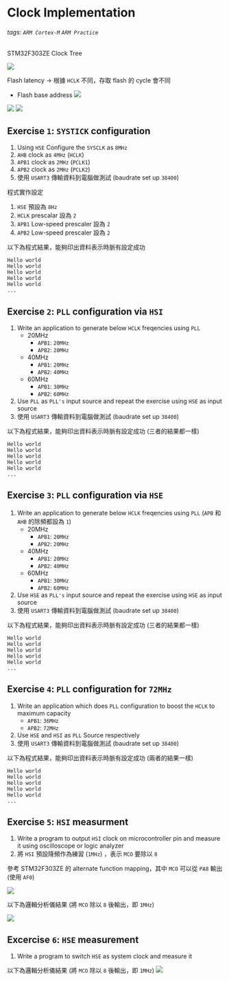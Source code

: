 # Clock Implementation
###### tags: `ARM Cortex-M` `ARM Practice`
STM32F303ZE Clock Tree

![](https://i.imgur.com/P1XjtyZ.png)

Flash latency &rarr; 根據 `HCLK` 不同，存取 flash 的 cycle 會不同
- Flash base address
  ![](https://i.imgur.com/ntSfkmY.png)

![](https://i.imgur.com/f9yqdBh.png)
![](https://i.imgur.com/oBm7jAx.png)

## Exercise `1`: `SYSTICK` configuration
1. Using `HSE` Configure the `SYSCLK` as `8MHz`
2. `AHB` clock as `4MHz` (`HCLK`)
3. `APB1` clock as `2MHz` (`PCLK1`)
4. `APB2` clock as `2MHz` (`PCLK2`)
5. 使用 `USART3` 傳輸資料到電腦做測試 (baudrate set up `38400`)

程式實作設定
1. `HSE` 預設為 `8Hz`
2. `HCLK` prescalar 設為 `2`
3. `APB1` Low-speed prescaler 設為 `2`
4. `APB2` Low-speed prescaler 設為 `2`

以下為程式結果，能夠印出資料表示時脈有設定成功
```shell
Hello world
Hello world
Hello world
Hello world
Hello world
...
```
  
## Exercise `2`: `PLL` configuration via `HSI`
1. Write an application to generate below `HCLK` freqencies using `PLL`
   - 20MHz
     - `APB1`: `20MHz`
     - `APB2`: `20MHz`
   - 40MHz
     - `APB1`: `20MHz`
     - `APB2`: `40MHz`
   - 60MHz
     - `APB1`: `30MHz`
     - `APB2`: `60MHz`
2. Use `PLL` as `PLL's` input source and repeat the exercise using `HSE` as input source
3. 使用 `USART3` 傳輸資料到電腦做測試 (baudrate set up `38400`)

以下為程式結果，能夠印出資料表示時脈有設定成功 (三者的結果都一樣)
```shell
Hello world
Hello world
Hello world
Hello world
Hello world
...
```
  
## Exercise `3`: `PLL` configuration via `HSE`
1. Write an application to generate below `HCLK` freqencies using `PLL` (`APB` 和 `AHB` 的除頻都設為 `1`)
   - 20MHz
     - `APB1`: `20MHz`
     - `APB2`: `20MHz`
   - 40MHz
     - `APB1`: `20MHz`
     - `APB2`: `40MHz`
   - 60MHz
     - `APB1`: `30MHz`
     - `APB2`: `60MHz`
2. Use `HSE` as `PLL's` input source and repeat the exercise using `HSE` as input source
3. 使用 `USART3` 傳輸資料到電腦做測試 (baudrate set up `38400`)

以下為程式結果，能夠印出資料表示時脈有設定成功 (三者的結果都一樣)
```shell
Hello world
Hello world
Hello world
Hello world
Hello world
...
```
  
## Exercise `4`: `PLL` configuration for `72MHz`
1. Write an application which does `PLL` configuration to boost the `HCLK` to maximum capacity
   - `APB1`: `36MHz`
   - `APB2`: `72MHz`
2. Use `HSE` and `HSI` as `PLL` Source respectively
3. 使用 `USART3` 傳輸資料到電腦做測試 (baudrate set up `38400`)

以下為程式結果，能夠印出資料表示時脈有設定成功 (兩者的結果一樣)
```shell
Hello world
Hello world
Hello world
Hello world
Hello world
...
```
  
## Exercise `5`: `HSI` measurment
1. Write a program to output `HSI` clock on microcontroller pin and measure it using oscilloscope or logic analyzer
2. 將 `HSI` 預設降頻作為練習 (`1MHz`) ，表示 `MCO` 要除以 `8`
  
參考 STM32F303ZE 的 alternate function mapping，其中 `MCO` 可以從 `PA8` 輸出(使用 `AF0`)

![](https://i.imgur.com/iwYAXMX.png)

以下為邏輯分析儀結果 (將 `MCO` 除以 `8` 後輸出，即 `1MHz`)

![](https://i.imgur.com/BjwlALt.png)
  
## Excercise `6`: `HSE` measurement
1. Write a program to switch `HSE` as system clock and measure it

以下為邏輯分析儀結果 (將 `MCO` 除以 `8` 後輸出，即 `1MHz`)
![](https://i.imgur.com/uY4tHXm.png)
